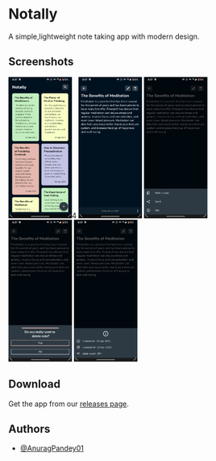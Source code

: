 # Notally

A simple,lightweight note taking app with modern design.

## Screenshots


<img src="https://raw.githubusercontent.com/AnuragPandey01/Notally/master/screenshots/Screen_1.png" width=25% height=25%/>4
<img src="https://raw.githubusercontent.com/AnuragPandey01/Notally/master/screenshots/Screen_2.png" width=25% height=25%/>
<img src="https://raw.githubusercontent.com/AnuragPandey01/Notally/master/screenshots/screen_3.png" width=25% height=25%/>
<img src="https://raw.githubusercontent.com/AnuragPandey01/Notally/master/screenshots/screen_4.png" width=25% height=25%/>
<img src="https://raw.githubusercontent.com/AnuragPandey01/Notally/master/screenshots/Screen_5.png" width=25% height=25%/>

## Download
Get the app from our [releases page](https://github.com/AnuragPandey01/Notally/releases).

## Authors

- [@AnuragPandey01](https://www.github.com/AnuragPandey01)

